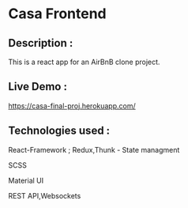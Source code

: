 # Casa Frontend

## Description : 

This is a react app for an AirBnB clone project.

## Live Demo : 

https://casa-final-proj.herokuapp.com/

## Technologies used :

React-Framework ; Redux,Thunk - State managment

SCSS

Material UI

REST API,Websockets




